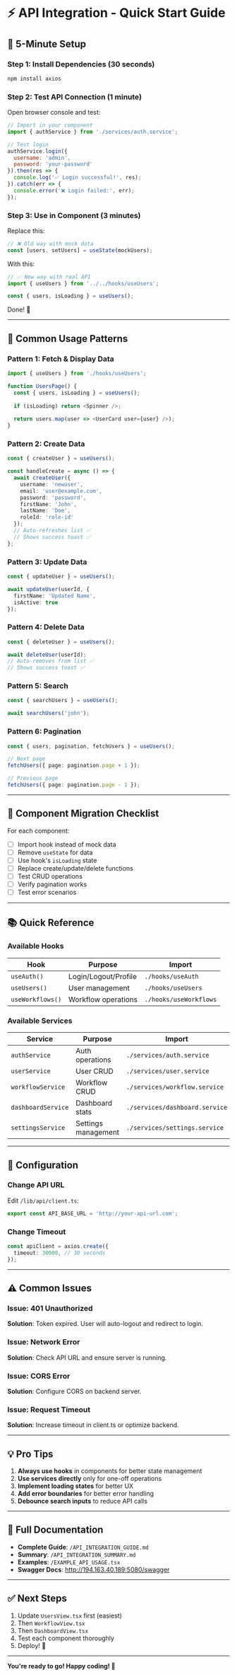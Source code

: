 # ⚡ API Integration - Quick Start Guide

## 🚀 5-Minute Setup

### Step 1: Install Dependencies (30 seconds)

```bash
npm install axios
```

### Step 2: Test API Connection (1 minute)

Open browser console and test:

```javascript
// Import in your component
import { authService } from './services/auth.service';

// Test login
authService.login({ 
  username: 'admin', 
  password: 'your-password' 
}).then(res => {
  console.log('✅ Login successful!', res);
}).catch(err => {
  console.error('❌ Login failed:', err);
});
```

### Step 3: Use in Component (3 minutes)

Replace this:
```typescript
// ❌ Old way with mock data
const [users, setUsers] = useState(mockUsers);
```

With this:
```typescript
// ✅ New way with real API
import { useUsers } from '../../hooks/useUsers';

const { users, isLoading } = useUsers();
```

Done! 🎉

---

## 📝 Common Usage Patterns

### Pattern 1: Fetch & Display Data

```typescript
import { useUsers } from './hooks/useUsers';

function UsersPage() {
  const { users, isLoading } = useUsers();
  
  if (isLoading) return <Spinner />;
  
  return users.map(user => <UserCard user={user} />);
}
```

### Pattern 2: Create Data

```typescript
const { createUser } = useUsers();

const handleCreate = async () => {
  await createUser({
    username: 'newuser',
    email: 'user@example.com',
    password: 'password',
    firstName: 'John',
    lastName: 'Doe',
    roleId: 'role-id'
  });
  // Auto-refreshes list ✅
  // Shows success toast ✅
};
```

### Pattern 3: Update Data

```typescript
const { updateUser } = useUsers();

await updateUser(userId, {
  firstName: 'Updated Name',
  isActive: true
});
```

### Pattern 4: Delete Data

```typescript
const { deleteUser } = useUsers();

await deleteUser(userId);
// Auto-removes from list ✅
// Shows success toast ✅
```

### Pattern 5: Search

```typescript
const { searchUsers } = useUsers();

await searchUsers('john');
```

### Pattern 6: Pagination

```typescript
const { users, pagination, fetchUsers } = useUsers();

// Next page
fetchUsers({ page: pagination.page + 1 });

// Previous page  
fetchUsers({ page: pagination.page - 1 });
```

---

## 🎯 Component Migration Checklist

For each component:

- [ ] Import hook instead of mock data
- [ ] Remove `useState` for data
- [ ] Use hook's `isLoading` state
- [ ] Replace create/update/delete functions
- [ ] Test CRUD operations
- [ ] Verify pagination works
- [ ] Test error scenarios

---

## 📚 Quick Reference

### Available Hooks

| Hook | Purpose | Import |
|------|---------|--------|
| `useAuth()` | Login/Logout/Profile | `./hooks/useAuth` |
| `useUsers()` | User management | `./hooks/useUsers` |
| `useWorkflows()` | Workflow operations | `./hooks/useWorkflows` |

### Available Services

| Service | Purpose | Import |
|---------|---------|--------|
| `authService` | Auth operations | `./services/auth.service` |
| `userService` | User CRUD | `./services/user.service` |
| `workflowService` | Workflow CRUD | `./services/workflow.service` |
| `dashboardService` | Dashboard stats | `./services/dashboard.service` |
| `settingsService` | Settings management | `./services/settings.service` |

---

## 🔧 Configuration

### Change API URL

Edit `/lib/api/client.ts`:

```typescript
export const API_BASE_URL = 'http://your-api-url.com';
```

### Change Timeout

```typescript
const apiClient = axios.create({
  timeout: 30000, // 30 seconds
});
```

---

## ⚠️ Common Issues

### Issue: 401 Unauthorized
**Solution**: Token expired. User will auto-logout and redirect to login.

### Issue: Network Error
**Solution**: Check API URL and ensure server is running.

### Issue: CORS Error
**Solution**: Configure CORS on backend server.

### Issue: Request Timeout
**Solution**: Increase timeout in client.ts or optimize backend.

---

## 💡 Pro Tips

1. **Always use hooks** in components for better state management
2. **Use services directly** only for one-off operations
3. **Implement loading states** for better UX
4. **Add error boundaries** for better error handling
5. **Debounce search inputs** to reduce API calls

---

## 📖 Full Documentation

- **Complete Guide**: `/API_INTEGRATION_GUIDE.md`
- **Summary**: `/API_INTEGRATION_SUMMARY.md`
- **Examples**: `/EXAMPLE_API_USAGE.tsx`
- **Swagger Docs**: http://194.163.40.189:5080/swagger

---

## ✅ Next Steps

1. Update `UsersView.tsx` first (easiest)
2. Then `WorkflowView.tsx`
3. Then `DashboardView.tsx`
4. Test each component thoroughly
5. Deploy! 🚀

---

**You're ready to go! Happy coding! 🎉**
